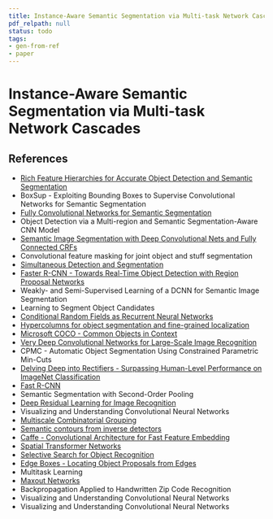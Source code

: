 ```yaml
---
title: Instance-Aware Semantic Segmentation via Multi-task Network Cascades
pdf_relpath: null
status: todo
tags:
- gen-from-ref
- paper
---
```


# Instance-Aware Semantic Segmentation via Multi-task Network Cascades

## References

- [Rich Feature Hierarchies for Accurate Object Detection and Semantic Segmentation](./rich-feature-hierarchies-for-accurate-object-detection-and-semantic-segmentation.md)
- BoxSup - Exploiting Bounding Boxes to Supervise Convolutional Networks for Semantic Segmentation
- [Fully Convolutional Networks for Semantic Segmentation](./fully-convolutional-networks-for-semantic-segmentation.md)
- Object Detection via a Multi-region and Semantic Segmentation-Aware CNN Model
- [Semantic Image Segmentation with Deep Convolutional Nets and Fully Connected CRFs](./semantic-image-segmentation-with-deep-convolutional-nets-and-fully-connected-crfs.md)
- Convolutional feature masking for joint object and stuff segmentation
- [Simultaneous Detection and Segmentation](./simultaneous-detection-and-segmentation.md)
- [Faster R-CNN - Towards Real-Time Object Detection with Region Proposal Networks](./faster-r-cnn-towards-real-time-object-detection-with-region-proposal-networks.md)
- Weakly- and Semi-Supervised Learning of a DCNN for Semantic Image Segmentation
- Learning to Segment Object Candidates
- [Conditional Random Fields as Recurrent Neural Networks](./conditional-random-fields-as-recurrent-neural-networks.md)
- [Hypercolumns for object segmentation and fine-grained localization](./hypercolumns-for-object-segmentation-and-fine-grained-localization.md)
- [Microsoft COCO - Common Objects in Context](./microsoft-coco-common-objects-in-context.md)
- [Very Deep Convolutional Networks for Large-Scale Image Recognition](./very-deep-convolutional-networks-for-large-scale-image-recognition.md)
- CPMC - Automatic Object Segmentation Using Constrained Parametric Min-Cuts
- [Delving Deep into Rectifiers - Surpassing Human-Level Performance on ImageNet Classification](./delving-deep-into-rectifiers-surpassing-human-level-performance-on-imagenet-classification.md)
- [Fast R-CNN](./fast-r-cnn.md)
- Semantic Segmentation with Second-Order Pooling
- [Deep Residual Learning for Image Recognition](./deep-residual-learning-for-image-recognition.md)
- Visualizing and Understanding Convolutional Neural Networks
- [Multiscale Combinatorial Grouping](./multiscale-combinatorial-grouping.md)
- [Semantic contours from inverse detectors](./semantic-contours-from-inverse-detectors.md)
- [Caffe - Convolutional Architecture for Fast Feature Embedding](./caffe-convolutional-architecture-for-fast-feature-embedding.md)
- [Spatial Transformer Networks](./spatial-transformer-networks.md)
- [Selective Search for Object Recognition](./selective-search-for-object-recognition.md)
- [Edge Boxes - Locating Object Proposals from Edges](./edge-boxes-locating-object-proposals-from-edges.md)
- Multitask Learning
- [Maxout Networks](./maxout-networks.md)
- Backpropagation Applied to Handwritten Zip Code Recognition
- Visualizing and Understanding Convolutional Neural Networks
- Visualizing and Understanding Convolutional Neural Networks
